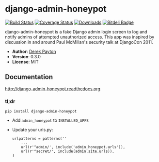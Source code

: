 # django-admin-honeypot

[![Build Status](https://secure.travis-ci.org/dmpayton/django-admin-honeypot.png?branch=develop)](http://travis-ci.org/dmpayton/django-admin-honeypot)
[![Coverage Status](https://coveralls.io/repos/dmpayton/django-admin-honeypot/badge.png?branch=develop)](https://coveralls.io/r/dmpayton/django-admin-honeypot?branch=develop)
[![Downloads](https://pypip.in/d/django-admin-honeypot/badge.png)](https://pypi.python.org/pypi/django-admin-honeypot)
[![Bitdeli Badge](https://d2weczhvl823v0.cloudfront.net/dmpayton/django-admin-honeypot/trend.png)](https://bitdeli.com/free "Bitdeli Badge")

django-admin-honeypot is a fake Django admin login screen to log and notify
admins of attempted unauthorized access. This app was inspired by discussion
in and around Paul McMillan's security talk at DjangoCon 2011.

* **Author**: [Derek Payton](http://dmpayton.com)
* **Version**: 0.3.0
* **License**: MIT

## Documentation

http://django-admin-honeypot.readthedocs.org

### tl;dr

```
pip install django-admin-honeypot
```

* Add `admin_honeypot` to `INSTALLED_APPS`
* Update your urls.py:

    ```
    urlpatterns = patterns(''
        ...
        url(r'^admin/', include('admin_honeypot.urls')),
        url(r'^secret/', include(admin.site.urls)),
    )
    ```
